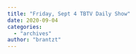 ```yaml
---
title: "Friday, Sept 4 TBTV Daily Show"
date: 2020-09-04
categories: 
  - "archives"
author: "brantzt"
---
```




